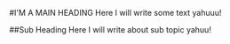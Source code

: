 #I'M A MAIN HEADING
Here I will write some text yahuuu!

##Sub Heading
Here I will write about sub topic yahuu!
